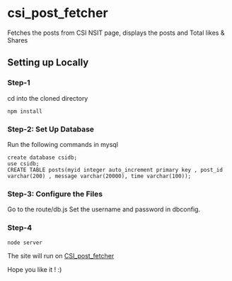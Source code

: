 # csi_post_fetcher
Fetches the posts from CSI NSIT page, displays the posts and Total likes & Shares
## Setting up Locally
### Step-1
cd into the cloned directory
```
npm install
```
### Step-2: Set Up Database
Run the following commands in mysql
```
create database csidb;
use csidb;
CREATE TABLE posts(myid integer auto_increment primary key , post_id varchar(200) , message varchar(20000), time varchar(100));
```
### Step-3: Configure the Files
Go to the route/db.js
Set the username and password in dbconfig.

### Step-4
```
node server
```
The site will run on
[CSI_post_fetcher](http://localhost:5000)

Hope you like it ! :)
